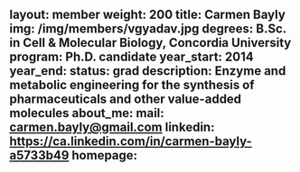 layout: member
weight: 200
title: Carmen Bayly
img: /img/members/vgyadav.jpg
degrees: B.Sc. in Cell & Molecular Biology, Concordia University 
program: Ph.D. candidate
year_start: 2014
year_end:
status: grad
description: Enzyme and metabolic engineering for the synthesis of pharmaceuticals and other value-added molecules
about_me: 
mail: carmen.bayly@gmail.com
linkedin: https://ca.linkedin.com/in/carmen-bayly-a5733b49
homepage: 
---